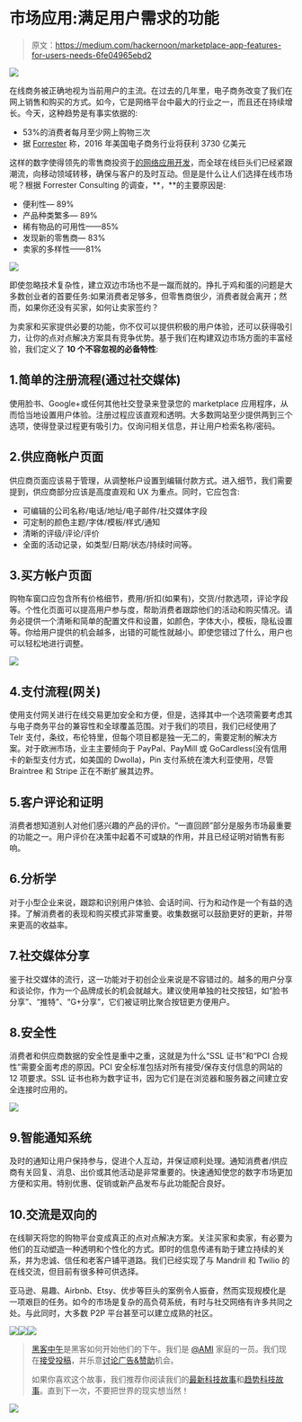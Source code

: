 # 市场应用:满足用户需求的功能

> 原文：<https://medium.com/hackernoon/marketplace-app-features-for-users-needs-6fe04965ebd2>

![](img/083274e58de34b00fb31d80868a91f02.png)

在线商务被正确地视为当前用户的主流。在过去的几年里，电子商务改变了我们在网上销售和购买的方式。如今，它是网络平台中最大的行业之一，而且还在持续增长。今天，这种趋势是有事实依据的:

*   53%的消费者每月至少网上购物三次
*   据 [Forrester](http://info.mirakl.com/hubfs/Mirakl_Forrester_TLP_EN.pdf?t=1478192322453) 称，2016 年美国电子商务行业将获利 3730 亿美元

这样的数字使得领先的零售商投资于[的网络应用开发](https://da-14.com/services/web-app-development)，而全球在线巨头们已经紧跟潮流，向移动领域转移，确保与客户的及时互动。但是是什么让人们选择在线市场呢？根据 Forrester Consulting 的调查，**，**的主要原因是:

*   便利性— 89%
*   产品种类繁多— 89%
*   稀有物品的可用性——85%
*   发现新的零售商— 83%
*   卖家的多样性——81%

![](img/32599bc4336e06501dcb7d6800443bb9.png)

即使忽略技术复杂性，建立双边市场也不是一蹴而就的。挣扎于鸡和蛋的问题是大多数创业者的首要任务:如果消费者足够多，但零售商很少，消费者就会离开；然而，如果你还没有买家，如何让卖家签约？

为卖家和买家提供必要的功能，你不仅可以提供积极的用户体验，还可以获得吸引力，让你的点对点解决方案具有竞争优势。基于我们在构建双边市场方面的丰富经验，我们定义了 **10 个不容忽视的必备特性**:

## 1.简单的注册流程(通过社交媒体)

使用脸书、Google+或任何其他社交登录来登录您的 marketplace 应用程序，从而恰当地设置用户体验。注册过程应该直观和透明。大多数网站至少提供两到三个选项，使得登录过程更有吸引力。仅询问相关信息，并让用户检索名称/密码。

## 2.供应商帐户页面

供应商页面应该易于管理，从调整帐户设置到编辑付款方式。进入细节，我们需要提到，供应商部分应该是高度直观和 UX 为重点。同时，它应包含:

*   可编辑的公司名称/电话/地址/电子邮件/社交媒体字段
*   可定制的颜色主题/字体/模板/样式/通知
*   清晰的评级/评论/评价
*   全面的活动记录，如类型/日期/状态/持续时间等。

## 3.买方帐户页面

购物车窗口应包含所有价格细节，费用/折扣(如果有)，交货/付款选项，评论字段等。个性化页面可以提高用户参与度，帮助消费者跟踪他们的活动和购买情况。请务必提供一个清晰和简单的配置文件和设置，如颜色，字体大小，模板，隐私设置等。你给用户提供的机会越多，出错的可能性就越小。即使您错过了什么，用户也可以轻松地进行调整。

![](img/7f9dff1f6f07f2cc1c0c2f87516ff35d.png)

## 4.支付流程(网关)

使用支付网关进行在线交易更加安全和方便，但是，选择其中一个选项需要考虑其与电子商务平台的兼容性和全球覆盖范围。对于我们的项目，我们已经使用了 Telr 支付，条纹，布伦特里，但每个项目都是独一无二的，需要定制的解决方案。对于欧洲市场，业主主要倾向于 PayPal、PayMill 或 GoCardless(没有信用卡的新型支付方式，如美国的 Dwolla)，Pin 支付系统在澳大利亚使用，尽管 Braintree 和 Stripe 正在不断扩展其边界。

## 5.客户评论和证明

消费者想知道别人对他们感兴趣的产品的评价。“一直回顾”部分是服务市场最重要的功能之一。用户评价在决策中起着不可或缺的作用，并且已经证明对销售有影响。

## 6.分析学

对于小型企业来说，跟踪和识别用户体验、会话时间、行为和动作是一个有益的选择。了解消费者的表现和购买模式非常重要。收集数据可以鼓励更好的更新，并带来更高的收益率。

## 7.社交媒体分享

鉴于社交媒体的流行，这一功能对于初创企业来说是不容错过的。越多的用户分享和谈论你，作为一个品牌成长的机会就越大。建议使用单独的社交按钮，如“脸书分享”、“推特”、“G+分享”，它们被证明比聚合按钮更方便用户。

## 8.安全性

消费者和供应商数据的安全性是重中之重，这就是为什么“SSL 证书”和“PCI 合规性”需要全面考虑的原因。PCI 安全标准包括对所有接受/保存支付信息的网站的 12 项要求。SSL 证书也称为数字证书，因为它们是在浏览器和服务器之间建立安全连接时应用的。

![](img/290581ecb8c47dbfaecc024bb282922e.png)

## 9.智能通知系统

及时的通知让用户保持参与，促进个人互动，并保证顺利处理。通知消费者/供应商有关回复、消息、出价或其他活动是非常重要的。快速通知使您的数字市场更加方便和实用。特别优惠、促销或新产品发布与此功能配合良好。

## 10.交流是双向的

在线聊天将您的购物平台变成真正的点对点解决方案。关注买家和卖家，有必要为他们的互动塑造一种透明和个性化的方式。即时的信息传递有助于建立持续的关系，并为忠诚、信任和老客户铺平道路。我们已经实现了与 Mandrill 和 Twilio 的在线交流，但目前有很多种可供选择。

亚马逊、易趣、Airbnb、Etsy、优步等巨头的案例令人振奋，然而实现规模化是一项艰巨的任务。如今的市场是复杂的高负荷系统，有时与社交网络有许多共同之处。与此同时，大多数 P2P 平台甚至可以建立成熟的社区。

[![](img/50ef4044ecd4e250b5d50f368b775d38.png)](http://bit.ly/HackernoonFB)[![](img/979d9a46439d5aebbdcdca574e21dc81.png)](https://goo.gl/k7XYbx)[![](img/2930ba6bd2c12218fdbbf7e02c8746ff.png)](https://goo.gl/4ofytp)

> [黑客中午](http://bit.ly/Hackernoon)是黑客如何开始他们的下午。我们是 [@AMI](http://bit.ly/atAMIatAMI) 家庭的一员。我们现在[接受投稿](http://bit.ly/hackernoonsubmission)，并乐意[讨论广告&赞助](mailto:partners@amipublications.com)机会。
> 
> 如果你喜欢这个故事，我们推荐你阅读我们的[最新科技故事](http://bit.ly/hackernoonlatestt)和[趋势科技故事](https://hackernoon.com/trending)。直到下一次，不要把世界的现实想当然！

[![](img/be0ca55ba73a573dce11effb2ee80d56.png)](https://goo.gl/Ahtev1)